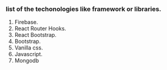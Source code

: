### list of the techonologies like framework or libraries.

1. Firebase. 
2. React Router Hooks.
3. React Bootstrap.
4. Bootstrap.
5. Vanilla css.
6. Javascript.
7. Mongodb